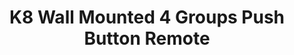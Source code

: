 ---
model: SR-ZG9001K8-DIM
vendor: Sunricher
title: K8 Wall Mounted 4 Groups Push Button Remote 
category: remote
supports: action, batterypct
image: /assets/images/devices/Sunricher_SR-ZG9001K8.jpg
zigbeemodel: ['ZG2833K8_EU05']
compatible: [deconz,z2m]
deconz: 1509
mlink: https://www.sunricher.com/single-color-wall-mounted-zigbee-push-button-remote-sr-zg9001k2-dim.html
link: https://www.alibaba.com/product-detail/Zigbee-3-0-certified-Wall-Switches_62097389192.html
link2: https://www.tronika.no/en/smarthome/zigbee-products/zigbee-controllers/wall-controller-zg9001k8-dim.html
link3: 
---